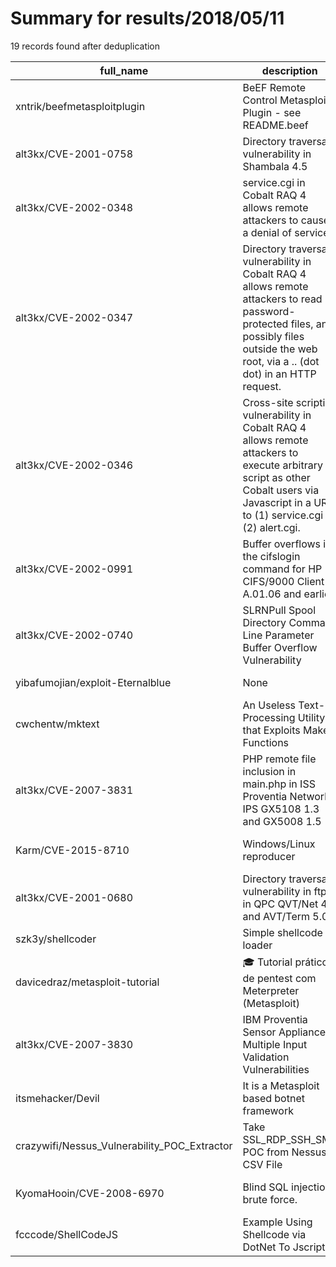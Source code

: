 
# Summary for results/2018/05/11
    
19 records found after deduplication

| full_name | description | html_url | matched_list | matched_count | pushed_at | size | stargazers_count | language | forks_count | vul_ids |
|----------------------------------------------|---------------------------------------------------------------------------------------------------------------------------------------------------------------------------------------------|-----------------------------------------------------------------|----------------------------------|-----------------|---------------------------|--------|--------------------|------------|---------------|-------------------|
| xntrik/beefmetasploitplugin | BeEF Remote Control Metasploit Plugin - see README.beef | https://github.com/xntrik/beefmetasploitplugin | ['metasploit module OR payload'] | 1 | 2018-05-11 09:07:19+00:00 | 112 | 13 | Ruby | 23 | [] |
| alt3kx/CVE-2001-0758 | Directory traversal vulnerability in Shambala 4.5 | https://github.com/alt3kx/CVE-2001-0758 | ['cve-2'] | 1 | 2018-05-11 09:16:41+00:00 | 19 | 0 | | 0 | ['CVE-2001-0758'] |
| alt3kx/CVE-2002-0348 | service.cgi in Cobalt RAQ 4 allows remote attackers to cause a denial of service | https://github.com/alt3kx/CVE-2002-0348 | ['cve-2'] | 1 | 2018-05-11 14:13:27+00:00 | 21 | 0 | Perl | 0 | ['CVE-2002-0348'] |
| alt3kx/CVE-2002-0347 | Directory traversal vulnerability in Cobalt RAQ 4 allows remote attackers to read password-protected files, and possibly files outside the web root, via a .. (dot dot) in an HTTP request. | https://github.com/alt3kx/CVE-2002-0347 | ['cve-2'] | 1 | 2018-05-11 14:11:44+00:00 | 18 | 0 | | 0 | ['CVE-2002-0347'] |
| alt3kx/CVE-2002-0346 | Cross-site scripting vulnerability in Cobalt RAQ 4 allows remote attackers to execute arbitrary script as other Cobalt users via Javascript in a URL to (1) service.cgi or (2) alert.cgi. | https://github.com/alt3kx/CVE-2002-0346 | ['cve-2'] | 1 | 2018-05-11 13:44:39+00:00 | 19 | 0 | | 0 | ['CVE-2002-0346'] |
| alt3kx/CVE-2002-0991 | Buffer overflows in the cifslogin command for HP CIFS/9000 Client A.01.06 and earlier | https://github.com/alt3kx/CVE-2002-0991 | ['cve-2'] | 1 | 2018-05-11 12:59:58+00:00 | 29 | 0 | C | 0 | ['CVE-2002-0991'] |
| alt3kx/CVE-2002-0740 | SLRNPull Spool Directory Command Line Parameter Buffer Overflow Vulnerability | https://github.com/alt3kx/CVE-2002-0740 | ['cve-2'] | 1 | 2018-05-11 09:45:26+00:00 | 19 | 0 | Shell | 0 | ['CVE-2002-0740'] |
| yibafumojian/exploit-Eternalblue | None | https://github.com/yibafumojian/exploit-Eternalblue | ['exploit'] | 1 | 2018-05-11 07:23:49+00:00 | 8 | 0 | Python | 0 | [] |
| cwchentw/mktext | An Useless Text-Processing Utility that Exploits Make Functions | https://github.com/cwchentw/mktext | ['exploit'] | 1 | 2018-05-11 22:12:13+00:00 | 12 | 1 | Shell | 0 | [] |
| alt3kx/CVE-2007-3831 | PHP remote file inclusion in main.php in ISS Proventia Network IPS GX5108 1.3 and GX5008 1.5 | https://github.com/alt3kx/CVE-2007-3831 | ['cve-2'] | 1 | 2018-05-11 02:18:11+00:00 | 18 | 0 | | 0 | ['CVE-2007-3831'] |
| Karm/CVE-2015-8710 | Windows/Linux reproducer | https://github.com/Karm/CVE-2015-8710 | ['cve-2'] | 1 | 2018-05-11 10:18:09+00:00 | 2 | 0 | C | 0 | ['CVE-2015-8710'] |
| alt3kx/CVE-2001-0680 | Directory traversal vulnerability in ftpd in QPC QVT/Net 4.0 and AVT/Term 5.0 | https://github.com/alt3kx/CVE-2001-0680 | ['cve-2'] | 1 | 2018-05-11 09:19:47+00:00 | 20 | 0 | | 0 | ['CVE-2001-0680'] |
| szk3y/shellcoder | Simple shellcode loader | https://github.com/szk3y/shellcoder | ['shellcode'] | 1 | 2018-05-11 06:59:50+00:00 | 9 | 0 | C | 0 | [] |
| davicedraz/metasploit-tutorial | :mortar_board: Tutorial prático de pentest com Meterpreter (Metasploit) | https://github.com/davicedraz/metasploit-tutorial | ['metasploit module OR payload'] | 1 | 2018-05-11 19:45:24+00:00 | 1720 | 0 | | 0 | [] |
| alt3kx/CVE-2007-3830 | IBM Proventia Sensor Appliance - Multiple Input Validation Vulnerabilities | https://github.com/alt3kx/CVE-2007-3830 | ['cve-2'] | 1 | 2018-05-11 01:21:27+00:00 | 21 | 0 | | 0 | ['CVE-2007-3830'] |
| itsmehacker/Devil | It is a Metasploit based botnet framework | https://github.com/itsmehacker/Devil | ['metasploit module OR payload'] | 1 | 2018-05-11 23:27:21+00:00 | 4 | 5 | Shell | 8 | [] |
| crazywifi/Nessus_Vulnerability_POC_Extractor | Take SSL_RDP_SSH_SMB POC from Nessus CSV File | https://github.com/crazywifi/Nessus_Vulnerability_POC_Extractor | ['vulnerability poc'] | 1 | 2018-05-11 07:26:34+00:00 | 14307 | 3 | Python | 5 | [] |
| KyomaHooin/CVE-2008-6970 | Blind SQL injection brute force. | https://github.com/KyomaHooin/CVE-2008-6970 | ['cve-2'] | 1 | 2018-05-11 08:02:19+00:00 | 2 | 0 | Shell | 0 | ['CVE-2008-6970'] |
| fcccode/ShellCodeJS | Example Using Shellcode via DotNet To Jscript | https://github.com/fcccode/ShellCodeJS | ['shellcode'] | 1 | 2018-05-11 21:20:51+00:00 | 8 | 0 | JavaScript | 0 | [] |
